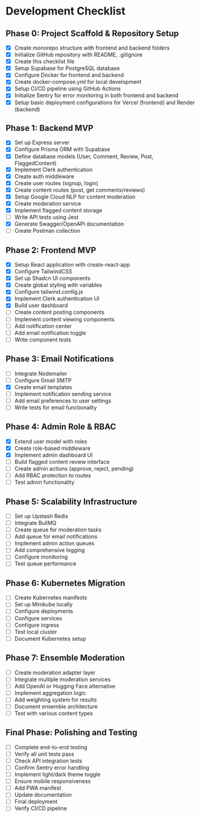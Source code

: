 # Development Checklist

## Phase 0: Project Scaffold & Repository Setup
- [x] Create monorepo structure with frontend and backend folders
- [x] Initialize GitHub repository with README, .gitignore
- [x] Create this checklist file
- [x] Setup Supabase for PostgreSQL database
- [x] Configure Docker for frontend and backend
- [x] Create docker-compose.yml for local development
- [x] Setup CI/CD pipeline using GitHub Actions
- [x] Initialize Sentry for error monitoring in both frontend and backend
- [x] Setup basic deployment configurations for Vercel (frontend) and Render (backend)

## Phase 1: Backend MVP
- [x] Set up Express server
- [x] Configure Prisma ORM with Supabase
- [x] Define database models (User, Comment, Review, Post, FlaggedContent)
- [x] Implement Clerk authentication
- [x] Create auth middleware
- [x] Create user routes (signup, login)
- [x] Create content routes (post, get comments/reviews)
- [x] Setup Google Cloud NLP for content moderation
- [x] Create moderation service
- [x] Implement flagged content storage
- [ ] Write API tests using Jest
- [x] Generate Swagger/OpenAPI documentation
- [ ] Create Postman collection

## Phase 2: Frontend MVP
- [x] Setup React application with create-react-app
- [x] Configure TailwindCSS
- [x] Set up Shadcn UI components
- [x] Create global styling with variables
- [x] Configure tailwind.config.js
- [x] Implement Clerk authentication UI
- [x] Build user dashboard
- [ ] Create content posting components
- [ ] Implement content viewing components
- [ ] Add notification center
- [ ] Add email notification toggle
- [ ] Write component tests

## Phase 3: Email Notifications
- [ ] Integrate Nodemailer
- [ ] Configure Gmail SMTP
- [x] Create email templates
- [ ] Implement notification sending service
- [ ] Add email preferences to user settings
- [ ] Write tests for email functionality

## Phase 4: Admin Role & RBAC
- [x] Extend user model with roles
- [x] Create role-based middleware
- [x] Implement admin dashboard UI
- [ ] Build flagged content review interface
- [ ] Create admin actions (approve, reject, pending)
- [ ] Add RBAC protection to routes
- [ ] Test admin functionality

## Phase 5: Scalability Infrastructure
- [ ] Set up Upstash Redis
- [ ] Integrate BullMQ
- [ ] Create queue for moderation tasks
- [ ] Add queue for email notifications
- [ ] Implement admin action queues
- [ ] Add comprehensive logging
- [ ] Configure monitoring
- [ ] Test queue performance

## Phase 6: Kubernetes Migration
- [ ] Create Kubernetes manifests
- [ ] Set up Minikube locally
- [ ] Configure deployments
- [ ] Configure services
- [ ] Configure ingress
- [ ] Test local cluster
- [ ] Document Kubernetes setup

## Phase 7: Ensemble Moderation
- [ ] Create moderation adapter layer
- [ ] Integrate multiple moderation services
- [ ] Add OpenAI or Hugging Face alternative
- [ ] Implement aggregation logic
- [ ] Add weighting system for results
- [ ] Document ensemble architecture
- [ ] Test with various content types

## Final Phase: Polishing and Testing
- [ ] Complete end-to-end testing
- [ ] Verify all unit tests pass
- [ ] Check API integration tests
- [ ] Confirm Sentry error handling
- [ ] Implement light/dark theme toggle
- [ ] Ensure mobile responsiveness
- [ ] Add PWA manifest
- [ ] Update documentation
- [ ] Final deployment
- [ ] Verify CI/CD pipeline